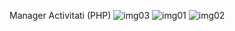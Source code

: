 Manager Activitati (PHP)
![img03](https://github.com/aciucaru/php-gestionare-activitati/assets/106471590/ac76ace5-654f-4b01-a3d7-290b4595d1c8)
![img01](https://github.com/aciucaru/php-gestionare-activitati/assets/106471590/9cb71228-e646-4d69-9db8-0eed48205d61)
![img02](https://github.com/aciucaru/php-gestionare-activitati/assets/106471590/fe0f07ab-1020-4891-b577-ca93e13f72ce)
